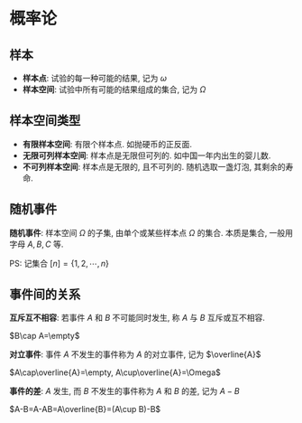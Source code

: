 # 概率论

## 样本

- **样本点**: 试验的每一种可能的结果, 记为 $\omega$
- **样本空间**: 试验中所有可能的结果组成的集合, 记为 $\Omega$

## 样本空间类型

- **有限样本空间**: 有限个样本点. 如抛硬币的正反面.
- **无限可列样本空间**: 样本点是无限但可列的. 如中国一年内出生的婴儿数.
- **不可列样本空间**: 样本点是无限的, 且不可列的. 随机选取一盏灯泡, 其剩余的寿命.

## 随机事件

**随机事件**: 样本空间 $\Omega$ 的子集, 由单个或某些样本点 $\Omega$ 的集合. 本质是集合, 一般用字母 $A, B, C$ 等.

PS: 记集合 $[n]=\{1,2,\cdots,n\}$

## 事件间的关系

**互斥互不相容**: 若事件 $A$ 和 $B$ 不可能同时发生, 称 $A$ 与 $B$ 互斥或互不相容.

$B\cap A=\empty$

**对立事件**: 事件 $A$ 不发生的事件称为 $A$ 的对立事件, 记为 $\overline{A}$

$A\cap\overline{A}=\empty, A\cup\overline{A}=\Omega$

**事件的差**: $A$ 发生, 而 $B$ 不发生的事件称为 $A$ 和 $B$ 的差, 记为 $A-B$

$A-B=A-AB=A\overline{B}=(A\cup B)-B$